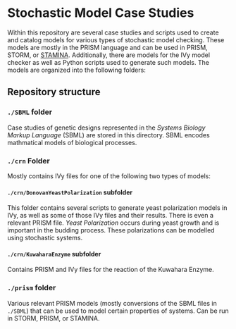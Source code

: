 # Stochastic Model Case Studies

Within this repository are several case studies and scripts used to create and catalog models for various types of stochastic model checking. These models are mostly in the PRISM language and can be used in PRISM, STORM, or [STAMINA](https://github.com/fluentverification/stamina-cplusplus). Additionally, there are models for the IVy model checker as well as Python scripts used to generate such models. The models are organized into the following folders:

## Repository structure

### `./SBML` folder

Case studies of genetic designs represented in the _Systems Biology Markup Language_ (SBML) are stored in this directory. SBML encodes mathmatical models of biological processes.

### `./crn` Folder

Mostly contains IVy files for one of the following two types of models:

#### `./crn/DonovanYeastPolarization` subfolder

This folder contains several scripts to generate yeast polarization models in IVy, as well as some of those IVy files and their results. There is even a relevant PRISM file. *Yeast Polarization* occurs during yeast growth and is important in the budding process. These polarizations can be modelled using stochastic systems.

#### `./crn/KuwaharaEnzyme` subfolder

Contains PRISM and IVy files for the reaction of the Kuwahara Enzyme.

### `./prism` folder

Various relevant PRISM models (mostly conversions of the SBML files in `./SBML`) that can be used to model certain properties of systems. Can be run in STORM, PRISM, or STAMINA.


